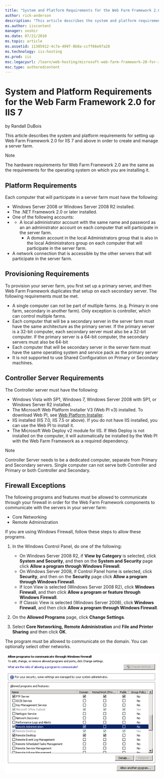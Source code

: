 ```yaml
---
title: "System and Platform Requirements for the Web Farm Framework 2.0 for IIS 7 | Microsoft Docs"
author: rick-anderson
description: "This article describes the system and platform requirements for setting up Web Farm Framework 2.0 for IIS 7 and above in order to create and manage a server..."
ms.author: iiscontent
manager: soshir
ms.date: 07/21/2010
ms.topic: article
ms.assetid: 11305912-4c7a-499f-8b0a-ccff66e97a28
ms.technology: iis-hosting
ms.prod: iis
msc.legacyurl: /learn/web-hosting/microsoft-web-farm-framework-20-for-iis-7/system-and-platform-requirements-for-the-web-farm-framework-20-for-iis
msc.type: authoredcontent
---
```

System and Platform Requirements for the Web Farm Framework 2.0 for IIS 7
====================
by Randall DuBois

This article describes the system and platform requirements for setting up Web Farm Framework 2.0 for IIS 7 and above in order to create and manage a server farm.

> [!NOTE]
> The hardware requirements for Web Farm Framework 2.0 are the same as the requirements for the operating system on which you are installing it.

## Platform Requirements

Each computer that will participate in a server farm must have the following:

- Windows Server 2008 or Windows Server 2008 R2 installed.
- The .NET Framework 2.0 or later installed.
- One of the following accounts:
- - A local administrator account with the same name and password as an an administrator account on each computer that will participate in the server farm.
    - A domain account in the local Administrators group that is also in the local Administrators group on each computer that will participate in the server farm.
- A network connection that is accessible by the other servers that will participate in the server farm.

## Provisioning Requirements

To provision your server farm, you first set up a primary server, and then Web Farm Framework duplicates that setup on each secondary server. The following requirements must be met.

- A single computer can not be part of multiple farms. (e.g. Primary in one farm, secondary in another farm). Only exception is controller, which can control multiple farms.
- Each computer that will be a secondary server in the server farm must have the same architecture as the primary server. If the primary server is a 32-bit computer, each secondary server must also be a 32-bit computer. If the primary server is a 64-bit computer, the secondary servers must also be 64-bit
- Each computer that will be secondary server in the server farm must have the same operating system and service pack as the primary server
- It is not supported to use Shared Configuration on Primary or Secondary machines.

## Controller Server Requirements

The Controller server must have the following:

- Windows Vista with SP1, Windows 7, Windows Server 2008 with SP1, or Windows Server R2 installed.
- The Microsoft Web Platform Installer V3 (Web PI v3) installed. To download Web PI, see [Web Platform Installer](https://www.microsoft.com/web/downloads/platform.aspx "Web Platform Installer").
- IIS installed (IIS 7.0, IIS 7.5 or above). If you do not have IIS installed, you can use the Web PI to install it.
- The Microsoft Web Deploy v2 module for IIS. If Web Deploy is not installed on the computer, it will automatically be installed by the Web PI with the Web Farm Framework as a required dependency.

> [!NOTE]
> Controller Server needs to be a dedicated computer, separate from Primary and Secondary servers. Single computer can not serve both Controller and Primary or both Controller and Secondary.

## Firewall Exceptions

The following programs and features must be allowed to communicate through your firewall in order for the Web Farm Framework components to communicate with the servers in your server farm:

- Core Networking
- Remote Administration

If you are using Windows Firewall, follow these steps to allow these programs.

1. In the Windows Control Panel, do one of the following: 

    - On Windows Server 2008 R2, if **View by Category** is selected, click **System and Security**, and then on the **System and Security** page click **Allow a program through Windows Firewall**.
    - On Windows Server 2008, if Control Panel home is selected, click **Security**, and then on the **Security** page click **Allow a program through Windows Firewall**.
    - If Icon View is selected (Windows Server 2008 R2), click **Windows Firewall**, and then click **Allow a program or feature through Windows Firewall**.
    - If Classic View is selected (Windows Server 2008), click **Windows Firewall**, and then click **Allow a program through Windows Firewall**.
2. On the **Allowed Programs** page, click **Change Settings**.
3. Select **Core Networking,** **Remote Administration** and **File and Printer Sharing** and then click **OK**.  
  
 The program must be allowed to communicate on the domain. You can optionally select other networks.

![](system-and-platform-requirements-for-the-web-farm-framework-20-for-iis/_static/image1.png)
